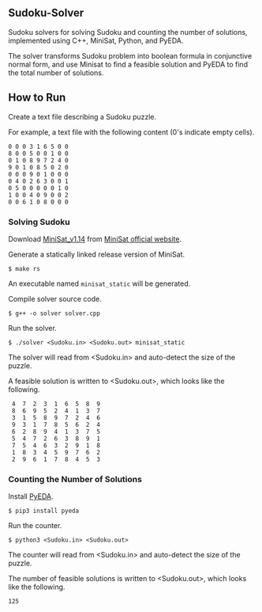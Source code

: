 ## Sudoku-Solver
Sudoku solvers for solving Sudoku and counting the number of solutions, implemented using C++, MiniSat, Python, and PyEDA.

The solver transforms Sudoku problem into boolean formula in conjunctive normal form, and use Minisat to find a feasible solution and PyEDA to find the total number of solutions.

## How to Run
Create a text file describing a Sudoku puzzle.

For example, a text file with the following content (0's indicate empty cells).
```
0 0 0 3 1 6 5 0 0
8 0 0 5 0 0 1 0 0
0 1 0 8 9 7 2 4 0
9 0 1 0 8 5 0 2 0
0 0 0 9 0 1 0 0 0
0 4 0 2 6 3 0 0 1
0 5 0 0 0 0 0 1 0
1 0 0 4 0 9 0 0 2
0 0 6 1 0 8 0 0 0
```

### Solving Sudoku
Download [MiniSat_v1.14](http://minisat.se/downloads/MiniSat_v1.14.2006-Aug-29.src.zip) from [MiniSat official website](http://minisat.se/MiniSat.html).

Generate a statically linked release version of MiniSat.
```
$ make rs
```
An executable named `minisat_static` will be generated.

Compile solver source code.
```
$ g++ -o solver solver.cpp
```

Run the solver.
```
$ ./solver <Sudoku.in> <Sudoku.out> minisat_static
```
The solver will read from <Sudoku.in> and auto-detect the size of the puzzle.

A feasible solution is written to <Sudoku.out>, which looks like the following.
```
 4  7  2  3  1  6  5  8  9 
 8  6  9  5  2  4  1  3  7 
 3  1  5  8  9  7  2  4  6 
 9  3  1  7  8  5  6  2  4 
 6  2  8  9  4  1  3  7  5 
 5  4  7  2  6  3  8  9  1 
 7  5  4  6  3  2  9  1  8 
 1  8  3  4  5  9  7  6  2 
 2  9  6  1  7  8  4  5  3 
```

### Counting the Number of Solutions
Install [PyEDA](https://pypi.org/project/pyeda/).
```
$ pip3 install pyeda
```

Run the counter.
```
$ python3 <Sudoku.in> <Sudoku.out>
```
The counter will read from <Sudoku.in> and auto-detect the size of the puzzle.

The number of feasible solutions is written to <Sudoku.out>, which looks like the following.
```
125
```

